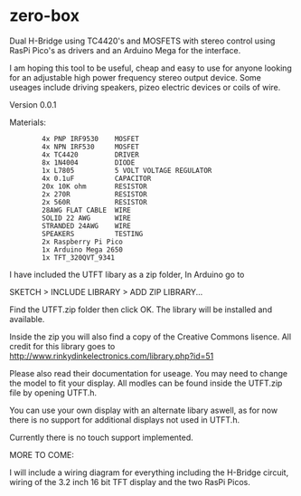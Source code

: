 # zero-box
Dual H-Bridge using TC4420's and MOSFETS with stereo control using RasPi Pico's as drivers and an Arduino Mega for the interface. 

I am hoping this tool to be useful, cheap and easy to use for anyone looking for an adjustable high power frequency stereo output device. Some useages include driving speakers, pizeo electric devices or coils of wire. 


Version 0.0.1

Materials:  

            4x PNP IRF9530    MOSFET
            4x NPN IRF530     MOSFET
            4x TC4420         DRIVER
            8x 1N4004         DIODE
            1x L7805          5 VOLT VOLTAGE REGULATOR
            4x 0.1uF          CAPACITOR
            20x 10K ohm       RESISTOR
            2x 270R           RESISTOR
            2x 560R           RESISTOR
            28AWG FLAT CABLE  WIRE
            SOLID 22 AWG      WIRE
            STRANDED 24AWG    WIRE
            SPEAKERS          TESTING
            2x Raspberry Pi Pico
            1x Arduino Mega 2650
            1x TFT_320QVT_9341
            
            


I have included the UTFT libary as a zip folder, In Arduino go to 

SKETCH > INCLUDE LIBRARY > ADD ZIP LIBRARY... 

Find the UTFT.zip folder then click OK. The library will be installed and available.

Inside the zip you will also find a copy of the Creative Commons lisence. All credit for this library goes to   http://www.rinkydinkelectronics.com/library.php?id=51

Please also read their documentation for useage. You may need to change the model to fit your display. All modles can be found inside the UTFT.zip file by opening UTFT.h.

You can use your own display with an alternate libary aswell, as for now there is no support for additional displays not used in UTFT.h.

Currently there is no touch support implemented.

MORE TO COME:

I will include a  wiring diagram for everything including the H-Bridge circuit, wiring of the 3.2 inch 16 bit TFT display and the two RasPi Picos. 
